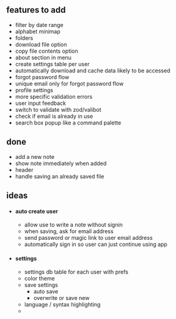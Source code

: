 ## features to add

- filter by date range
- alphabet minimap
- folders
- download file option
- copy file contents option
- about section in menu
- create settings table per user
- automatically download and cache data likely to be accessed
- forgot password flow
- unique email only for forgot password flow
- profile settings
- more specific validation errors
- user input feedback
- switch to validate with zod/valibot
- check if email is already in use
- search box popup like a command palette

## done

- add a new note
- show note immediately when added
- header
- handle saving an already saved file

## ideas

- #### auto create user

  - allow use to write a note without signin
  - when saving, ask for email address
  - send password or magic link to user email address
  - automatically sign in so user can just continue using app

- #### settings
  - settings db table for each user with prefs
  - color theme
  - save settings
    - auto save
    - overwrite or save new
  - language / syntax highlighting
  -
